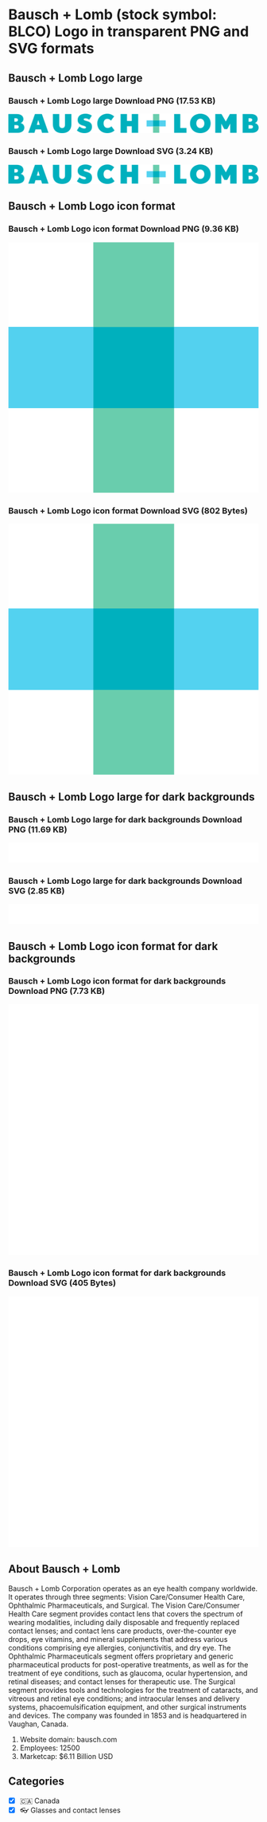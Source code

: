 # Bausch + Lomb (stock symbol: BLCO) Logo in transparent PNG and SVG formats

## Bausch + Lomb Logo large

### Bausch + Lomb Logo large Download PNG (17.53 KB)

![Bausch + Lomb Logo large Download PNG (17.53 KB)](/img/orig/BLCO_BIG-2af4030a.png)

### Bausch + Lomb Logo large Download SVG (3.24 KB)

![Bausch + Lomb Logo large Download SVG (3.24 KB)](/img/orig/BLCO_BIG-ce8ddd33.svg)

## Bausch + Lomb Logo icon format

### Bausch + Lomb Logo icon format Download PNG (9.36 KB)

![Bausch + Lomb Logo icon format Download PNG (9.36 KB)](/img/orig/BLCO-9ebb9482.png)

### Bausch + Lomb Logo icon format Download SVG (802 Bytes)

![Bausch + Lomb Logo icon format Download SVG (802 Bytes)](/img/orig/BLCO-1360ea89.svg)

## Bausch + Lomb Logo large for dark backgrounds

### Bausch + Lomb Logo large for dark backgrounds Download PNG (11.69 KB)

![Bausch + Lomb Logo large for dark backgrounds Download PNG (11.69 KB)](/img/orig/BLCO_BIG.D-101a7c04.png)

### Bausch + Lomb Logo large for dark backgrounds Download SVG (2.85 KB)

![Bausch + Lomb Logo large for dark backgrounds Download SVG (2.85 KB)](/img/orig/BLCO_BIG.D-9d06be51.svg)

## Bausch + Lomb Logo icon format for dark backgrounds

### Bausch + Lomb Logo icon format for dark backgrounds Download PNG (7.73 KB)

![Bausch + Lomb Logo icon format for dark backgrounds Download PNG (7.73 KB)](/img/orig/BLCO.D-e740733d.png)

### Bausch + Lomb Logo icon format for dark backgrounds Download SVG (405 Bytes)

![Bausch + Lomb Logo icon format for dark backgrounds Download SVG (405 Bytes)](/img/orig/BLCO.D-9a65f34c.svg)

## About Bausch + Lomb

Bausch + Lomb Corporation operates as an eye health company worldwide. It operates through three segments: Vision Care/Consumer Health Care, Ophthalmic Pharmaceuticals, and Surgical. The Vision Care/Consumer Health Care segment provides contact lens that covers the spectrum of wearing modalities, including daily disposable and frequently replaced contact lenses; and contact lens care products, over-the-counter eye drops, eye vitamins, and mineral supplements that address various conditions comprising eye allergies, conjunctivitis, and dry eye. The Ophthalmic Pharmaceuticals segment offers proprietary and generic pharmaceutical products for post-operative treatments, as well as for the treatment of eye conditions, such as glaucoma, ocular hypertension, and retinal diseases; and contact lenses for therapeutic use. The Surgical segment provides tools and technologies for the treatment of cataracts, and vitreous and retinal eye conditions; and intraocular lenses and delivery systems, phacoemulsification equipment, and other surgical instruments and devices. The company was founded in 1853 and is headquartered in Vaughan, Canada.

1. Website domain: bausch.com
2. Employees: 12500
3. Marketcap: $6.11 Billion USD


## Categories
- [x] 🇨🇦 Canada
- [x] 👓 Glasses and contact lenses
